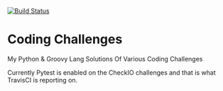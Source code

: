 
[![Build Status](https://travis-ci.org/marshallhumble/Coding_Challenges.svg?branch=master)](https://travis-ci.org/marshallhumble/Coding_Challenges) 

# Coding Challenges

My Python & Groovy Lang Solutions Of Various Coding Challenges

Currently Pytest is enabled on the CheckIO challenges and that is what TravisCI is reporting on.  
